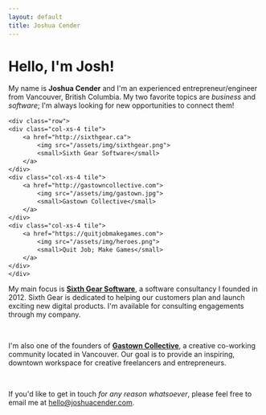 ```yaml
---
layout: default
title: Joshua Cender
---
```


# Hello, I'm Josh!

My name is **Joshua Cender** and I'm an experienced entrepreneur/engineer from
Vancouver, British Columbia. My two favorite topics are *business* and *software*;
I'm always looking for new opportunities to connect them!


<div class="project-logos">

    <div class="row">
    <div class="col-xs-4 tile">
        <a href="http://sixthgear.ca">
            <img src="/assets/img/sixthgear.png">
            <small>Sixth Gear Software</small>
        </a>
    </div>
    <div class="col-xs-4 tile">
        <a href="http://gastowncollective.com">
            <img src="/assets/img/gastown.jpg">
            <small>Gastown Collective</small>
        </a>
    </div>
    <div class="col-xs-4 tile">
        <a href="https://quitjobmakegames.com">
            <img src="/assets/img/heroes.png">
            <small>Quit Job; Make Games</small>
        </a>
    </div>
    </div>
</div>

My main focus is **[Sixth Gear Software][1]**, a software consultancy I founded in 2012.
Sixth Gear is dedicated to helping our customers plan and launch exciting new digital products.
I'm available for consulting engagements through my company.

<!-- <a class="btn btn-default" href="http://sixthgear.ca">Visit Sixth Gear Software Inc.</a> -->

<br>

I'm also one of the founders of **[Gastown Collective][2]**, a creative co-working
community located in Vancouver. Our goal is to provide an inspiring, downtown workspace for
creative freelancers and entrepreneurs.

<!-- <a class="btn btn-default" href="http://gastowncollective.com">Visit Gastown Collective</a> -->

<br>

If you'd like to get in touch *for any reason whatsoever*, please feel free
to email me at hello@joshuacender.com.

[1]: http://sixthgear.ca "Sixth Gear Software Inc."
[2]: http://gastowncollective.com "Gastown Collective"
